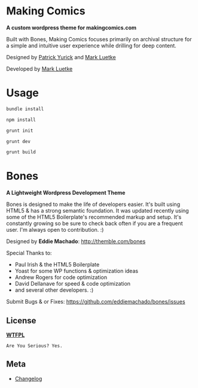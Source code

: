 # Making Comics
__A custom wordpress theme for makingcomics.com__

Built with Bones, Making Comics focuses primarily on archival structure
for a simple and intuitive user experience while drilling for 
deep content.

Designed by [Patrick Yurick](http://www.theheadcomic.com/) and [Mark Luetke](http://luetkemj.com)

Developed by [Mark Luetke](http://luetkemj.com)

# Usage
```bash
bundle install
```

```bash
npm install
```

```bash
grunt init
```

```bash
grunt dev
```

```bash
grunt build
```


# Bones
__A Lightweight Wordpress Development Theme__

Bones is designed to make the life of developers easier. It's built
using HTML5 & has a strong semantic foundation. It was updated recently
using some of the HTML5 Boilerplate's recommended markup and setup.
It's constantly growing so be sure to check back often if you are a
frequent user. I'm always open to contribution. :)

Designed by **Eddie Machado**: http://themble.com/bones

Special Thanks to:
* Paul Irish & the HTML5 Boilerplate
* Yoast for some WP functions & optimization ideas
* Andrew Rogers for code optimization
* David Dellanave for speed & code optimization
* and several other developers. :)

Submit Bugs & or Fixes:
https://github.com/eddiemachado/bones/issues


## License
__[WTFPL](http://sam.zoy.org/wtfpl/)__

	Are You Serious? Yes.

## Meta
* [Changelog](../../blob/master/CHANGELOG.md)